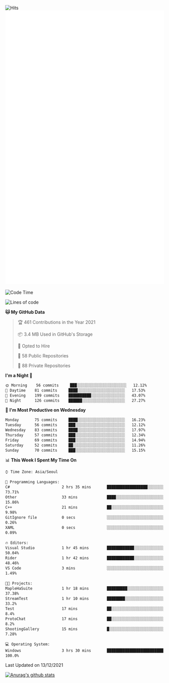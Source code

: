 ![Hits](https://hits.seeyoufarm.com/api/count/incr/badge.svg?url=https%3A%2F%2Fgithub.com%2Fkokose1234&count_bg=%2379C83D&title_bg=%23555555&icon=apple.svg&icon_color=%23E7E7E7&title=hits&edge_flat=false)
<br/>
![Metrics](https://github.com/kokose1234/kokose1234/blob/main/github-metrics.svg)

<!--START_SECTION:waka-->
![Code Time](http://img.shields.io/badge/Code%20Time-339%20hrs%2017%20mins-blue)

![Lines of code](https://img.shields.io/badge/From%20Hello%20World%20I%27ve%20Written-8%20Million%20lines%20of%20code-blue)

**🐱 My GitHub Data** 

> 🏆 461 Contributions in the Year 2021
 > 
> 📦 3.4 MB Used in GitHub's Storage 
 > 
> 💼 Opted to Hire
 > 
> 📜 58 Public Repositories 
 > 
> 🔑 88 Private Repositories  
 > 
**I'm a Night 🦉** 

```text
🌞 Morning    56 commits     ███░░░░░░░░░░░░░░░░░░░░░░   12.12% 
🌆 Daytime    81 commits     ████░░░░░░░░░░░░░░░░░░░░░   17.53% 
🌃 Evening    199 commits    ██████████░░░░░░░░░░░░░░░   43.07% 
🌙 Night      126 commits    ██████░░░░░░░░░░░░░░░░░░░   27.27%

```
📅 **I'm Most Productive on Wednesday** 

```text
Monday       75 commits     ████░░░░░░░░░░░░░░░░░░░░░   16.23% 
Tuesday      56 commits     ███░░░░░░░░░░░░░░░░░░░░░░   12.12% 
Wednesday    83 commits     ████░░░░░░░░░░░░░░░░░░░░░   17.97% 
Thursday     57 commits     ███░░░░░░░░░░░░░░░░░░░░░░   12.34% 
Friday       69 commits     ███░░░░░░░░░░░░░░░░░░░░░░   14.94% 
Saturday     52 commits     ██░░░░░░░░░░░░░░░░░░░░░░░   11.26% 
Sunday       70 commits     ███░░░░░░░░░░░░░░░░░░░░░░   15.15%

```


📊 **This Week I Spent My Time On** 

```text
⌚︎ Time Zone: Asia/Seoul

💬 Programming Languages: 
C#                       2 hrs 35 mins       ██████████████████░░░░░░░   73.71% 
Other                    33 mins             ████░░░░░░░░░░░░░░░░░░░░░   15.86% 
C++                      21 mins             ██░░░░░░░░░░░░░░░░░░░░░░░   9.98% 
GitIgnore file           0 secs              ░░░░░░░░░░░░░░░░░░░░░░░░░   0.26% 
XAML                     0 secs              ░░░░░░░░░░░░░░░░░░░░░░░░░   0.09%

🔥 Editors: 
Visual Studio            1 hr 45 mins        ████████████░░░░░░░░░░░░░   50.04% 
Rider                    1 hr 42 mins        ████████████░░░░░░░░░░░░░   48.46% 
VS Code                  3 mins              ░░░░░░░░░░░░░░░░░░░░░░░░░   1.49%

🐱‍💻 Projects: 
MapleHaSuite             1 hr 18 mins        █████████░░░░░░░░░░░░░░░░   37.38% 
StreamTest               1 hr 10 mins        ████████░░░░░░░░░░░░░░░░░   33.2% 
Test                     17 mins             ██░░░░░░░░░░░░░░░░░░░░░░░   8.4% 
ProtoChat                17 mins             ██░░░░░░░░░░░░░░░░░░░░░░░   8.2% 
ShootingGallery          15 mins             █░░░░░░░░░░░░░░░░░░░░░░░░   7.28%

💻 Operating System: 
Windows                  3 hrs 30 mins       █████████████████████████   100.0%

```


 Last Updated on 13/12/2021
<!--END_SECTION:waka-->

[![Anurag's github stats](https://github-readme-stats.vercel.app/api?username=kokose1234&theme=dracula)](https://github.com/anuraghazra/github-readme-stats)



	
